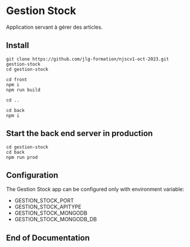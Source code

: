# Gestion Stock

Application servant à gérer des articles.

## Install

```
git clone https://github.com/jlg-formation/njscv1-oct-2023.git gestion-stock
cd gestion-stock

cd front
npm i
npm run build

cd ..

cd back
npm i
```

## Start the back end server in production

```
cd gestion-stock
cd back
npm run prod
```

## Configuration

The Gestion Stock app can be configured only with environment variable:

- GESTION_STOCK_PORT
- GESTION_STOCK_APITYPE
- GESTION_STOCK_MONGODB
- GESTION_STOCK_MONGODB_DB

## End of Documentation
